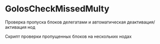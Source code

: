 # GolosCheckMissedMulty
Проверка пропуска блоков делегатами и автоматическая деактивация/активация нод

Скрипт проверки пропущенных блоков на нескольких нодах
